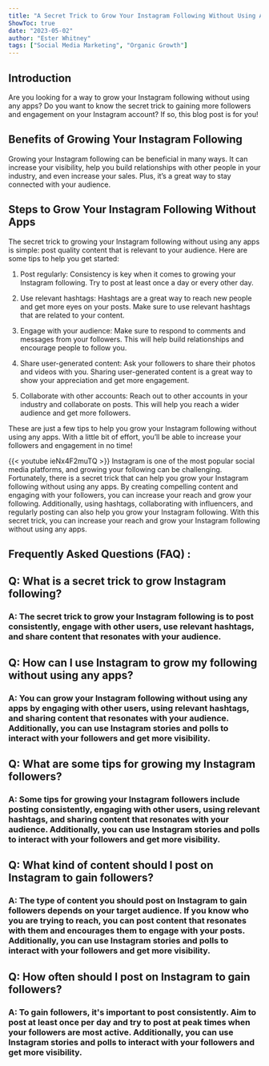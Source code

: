 ```yaml
---
title: "A Secret Trick to Grow Your Instagram Following Without Using Any Apps!"
ShowToc: true 
date: "2023-05-02"
author: "Ester Whitney" 
tags: ["Social Media Marketing", "Organic Growth"]
---
```

## Introduction

Are you looking for a way to grow your Instagram following without using any apps? Do you want to know the secret trick to gaining more followers and engagement on your Instagram account? If so, this blog post is for you!

## Benefits of Growing Your Instagram Following

Growing your Instagram following can be beneficial in many ways. It can increase your visibility, help you build relationships with other people in your industry, and even increase your sales. Plus, it’s a great way to stay connected with your audience.

## Steps to Grow Your Instagram Following Without Apps

The secret trick to growing your Instagram following without using any apps is simple: post quality content that is relevant to your audience. Here are some tips to help you get started:

1. Post regularly: Consistency is key when it comes to growing your Instagram following. Try to post at least once a day or every other day.

2. Use relevant hashtags: Hashtags are a great way to reach new people and get more eyes on your posts. Make sure to use relevant hashtags that are related to your content.

3. Engage with your audience: Make sure to respond to comments and messages from your followers. This will help build relationships and encourage people to follow you.

4. Share user-generated content: Ask your followers to share their photos and videos with you. Sharing user-generated content is a great way to show your appreciation and get more engagement.

5. Collaborate with other accounts: Reach out to other accounts in your industry and collaborate on posts. This will help you reach a wider audience and get more followers.

These are just a few tips to help you grow your Instagram following without using any apps. With a little bit of effort, you’ll be able to increase your followers and engagement in no time!

{{< youtube ieNx4F2muTQ >}} 
Instagram is one of the most popular social media platforms, and growing your following can be challenging. Fortunately, there is a secret trick that can help you grow your Instagram following without using any apps. By creating compelling content and engaging with your followers, you can increase your reach and grow your following. Additionally, using hashtags, collaborating with influencers, and regularly posting can also help you grow your Instagram following. With this secret trick, you can increase your reach and grow your Instagram following without using any apps.

## Frequently Asked Questions (FAQ) :
<h2>Q: What is a secret trick to grow Instagram following?</h2>

<h3>A: The secret trick to grow your Instagram following is to post consistently, engage with other users, use relevant hashtags, and share content that resonates with your audience.</h3>

<h2>Q: How can I use Instagram to grow my following without using any apps?</h2>

<h3>A: You can grow your Instagram following without using any apps by engaging with other users, using relevant hashtags, and sharing content that resonates with your audience. Additionally, you can use Instagram stories and polls to interact with your followers and get more visibility.</h3>

<h2>Q: What are some tips for growing my Instagram followers?</h2>

<h3>A: Some tips for growing your Instagram followers include posting consistently, engaging with other users, using relevant hashtags, and sharing content that resonates with your audience. Additionally, you can use Instagram stories and polls to interact with your followers and get more visibility.</h3>

<h2>Q: What kind of content should I post on Instagram to gain followers?</h2>

<h3>A: The type of content you should post on Instagram to gain followers depends on your target audience. If you know who you are trying to reach, you can post content that resonates with them and encourages them to engage with your posts. Additionally, you can use Instagram stories and polls to interact with your followers and get more visibility.</h3>

<h2>Q: How often should I post on Instagram to gain followers?</h2>

<h3>A: To gain followers, it's important to post consistently. Aim to post at least once per day and try to post at peak times when your followers are most active. Additionally, you can use Instagram stories and polls to interact with your followers and get more visibility.</h3>


